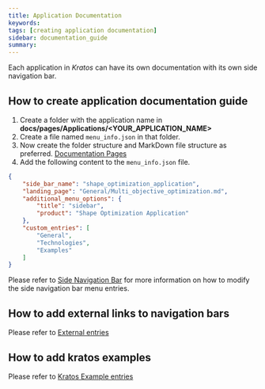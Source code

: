 ```yaml
---
title: Application Documentation
keywords: 
tags: [creating application documentation]
sidebar: documentation_guide
summary: 
---
```


Each application in *Kratos* can have its own documentation with its own side navigation bar.

## How to create application documentation guide

1. Create a folder with the application name in **docs/pages/Applications/\<YOUR_APPLICATION_NAME\>**
2. Create a file named ```menu_info.json``` in that folder.
3. Now create the folder structure and MarkDown file structure as preferred. [Documentation Pages](Documentation_Pages.html)
4. Add the following content to the ```menu_info.json``` file.

```json
{
    "side_bar_name": "shape_optimization_application",
    "landing_page": "General/Multi_objective_optimization.md",
    "additional_menu_options": {
        "title": "sidebar",
        "product": "Shape Optimization Application"
    },
    "custom_entries": [
        "General",
        "Technologies",
        "Examples"
    ]
}
```

Please refer to [Side Navigation Bar](../Modify_Navigation_Bars/Modify_side_nav.html) for more information on how to modify the side navigation bar menu entries.

## How to add external links to navigation bars

Please refer to [External entries](../Modify_Navigation_Bars/Custom_entries.html#external)

## How to add kratos examples

Please refer to [Kratos Example entries](../Modify_Navigation_Bars/Custom_entries.html#kratos-example)
